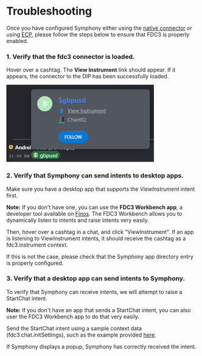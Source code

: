 # Troubleshooting

Once you have configured Symphony either using the [native connector](configure-with-the-native-connector.md) or using [ECP](configure-with-embedded-mode.md), please follow the steps below to ensure that FDC3 is properly enabled.

### **1. Verify that the fdc3 connector is loaded.**

Hover over a cashtag. The **View Instrument** link should appear. If it appears, the connector to the DIP has been successfully loaded.

![When hovering over a cashtag, a View Instrument link should be available.](<../../../.gitbook/assets/image (7).png>)

### **2. Verify that Symphony can send intents to desktop apps.**

Make sure you have a desktop app that supports the _ViewInstrument_ intent first.

**Note:** If you don't have one, you can use the **FDC3 Workbench app**, a developer tool available on [Finos](https://fdc3.finos.org/toolbox/fdc3-workbench/). The FDC3 Workbench allows you to dynamically listen to intents and raise intents very easily.

Then, hover over a cashtag in a chat, and click "ViewInstrument". If an app is listening to ViewInstrument intents, it should receive the cashtag as a fdc3.instrument context.

If this is not the case, please check that the Symphony app directory entry is properly configured.

### **3. Verify that a desktop app can send intents to Symphony.**

To verify that Symphony can receive intents, we will attempt to raise a StartChat intent.

**Note:** If you don't have an app that sends a StartChat intent, you can also user the FDC3 Workbench app to do that very easily.

Send the StartChat intent using a sample context data (fdc3.chat.initSettings), such as the example provided [here](../fdc3-intents/message-format.md).

If Symphony displays a popup, Symphony has correctly received the intent.
